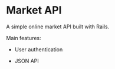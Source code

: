 Market API
==========

A simple online market API built with Rails.

Main features:

* User authentication

* JSON API

